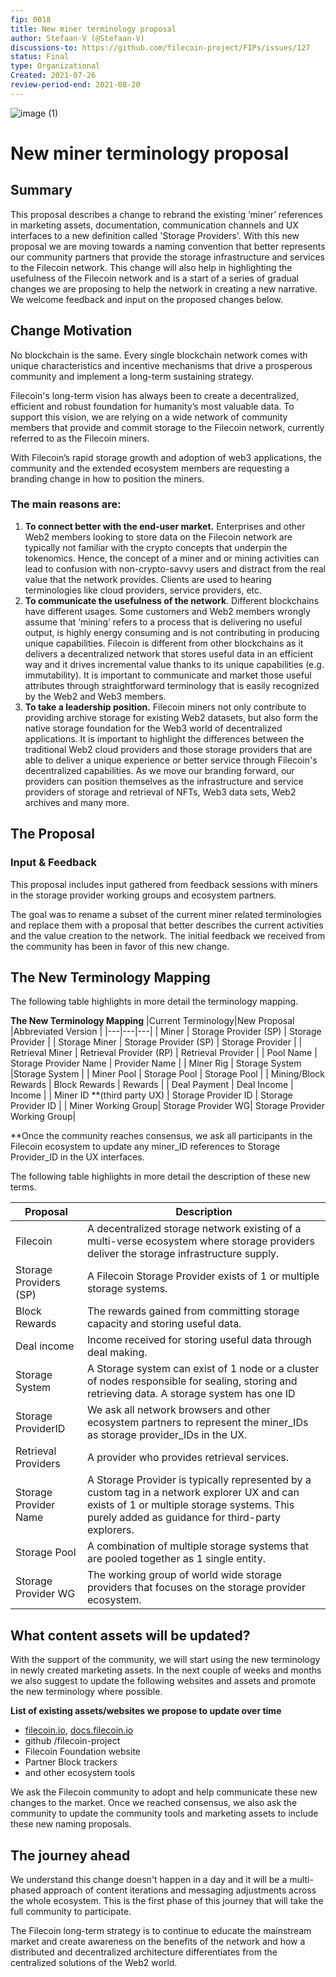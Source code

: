 ```yaml
---
fip: 0018
title: New miner terminology proposal
author: Stefaan-V (@Stefaan-V)
discussions-to: https://github.com/filecoin-project/FIPs/issues/127
status: Final
type: Organizational
Created: 2021-07-26 
review-period-end: 2021-08-20
---
```


![image (1)](https://user-images.githubusercontent.com/83617805/127074347-4d4aed25-ed92-4688-b953-8811e28d1c9c.png)

# New miner terminology proposal

## **Summary**

This proposal describes a change to rebrand the existing ‘miner’ references in marketing assets, documentation, communication channels and UX interfaces to a new definition called  'Storage Providers'. With this new proposal we are moving towards a naming convention that better represents our community partners that provide the storage infrastructure and services to the Filecoin network. This change will also help in highlighting the usefulness of the Filecoin network and is a start of a series of gradual changes we are proposing to help the network in creating a new narrative. We welcome feedback and input on the proposed changes below.

## **Change Motivation**

No blockchain is the same. Every single blockchain network comes with unique characteristics and incentive mechanisms that drive a prosperous community and implement a long-term sustaining strategy.

Filecoin's long-term vision has always been to create a decentralized, efficient and robust foundation for humanity’s most valuable data. To support this vision, we are relying on a wide network of community members that provide and commit storage to the Filecoin network, currently referred to as the Filecoin miners.

With Filecoin’s rapid storage growth and adoption of web3 applications, the community and the extended ecosystem members are requesting a branding change in how to position the miners.

### **The main reasons are:**

1. **To connect better with the end-user market.**  Enterprises and other Web2 members looking to store data on the Filecoin network are typically not familiar with the crypto concepts that underpin the tokenomics. Hence, the concept of a miner and or mining activities can lead to confusion with non-crypto-savvy users and distract from the real value that the network provides. Clients are used to hearing terminologies like cloud providers, service providers, etc.
2. **To communicate the usefulness of the network**. Different blockchains have different usages. Some customers and Web2 members wrongly assume that ‘mining’ refers to a process that is delivering no useful output, is highly energy consuming and is not contributing in producing unique capabilities. Filecoin is different from other blockchains as it delivers a decentralized network that stores useful data in an efficient way and it drives incremental value thanks to its unique capabilities (e.g. immutability). It is important to communicate and market those useful attributes through straightforward terminology that is easily recognized by the Web2 and Web3 members.
3. **To take a leadership position.** Filecoin miners not only contribute to providing archive storage for existing Web2 datasets, but also form the native storage foundation for the Web3 world of decentralized applications. It is important to highlight the differences between the traditional Web2 cloud providers and those storage providers that are able to deliver a unique experience or better service through Filecoin's decentralized capabilities. As we move our branding forward, our providers can position themselves as the infrastructure and service providers of storage and retrieval of NFTs, Web3 data sets, Web2 archives and many more.

## The Proposal

### Input & Feedback

This proposal includes input gathered from feedback sessions with miners in the storage provider working groups and ecosystem partners.

The goal was to rename a subset of the current miner related terminologies and replace them with a proposal that better describes the current activities and the value creation to the network. The initial feedback we received from the community has been in favor of this new change.

## The New Terminology Mapping

The following table highlights in more detail the terminology mapping.

**The New Terminology Mapping**
|Current Terminology|New Proposal |Abbreviated Version |
|---|---|---|
| Miner  | Storage Provider (SP)  | Storage Provider   |
| Storage Miner  | Storage Provider (SP)  | Storage Provider |
| Retrieval Miner | Retrieval Provider (RP)   | Retrieval Provider |
| Pool Name | Storage Provider Name | Provider Name |
| Miner Rig  | Storage System |Storage System |
| Miner Pool  | Storage Pool | Storage Pool |
| Mining/Block Rewards | Block Rewards  | Rewards |
|  Deal Payment | Deal Income   | Income  |
|  Miner ID **(third party UX) | Storage Provider ID   | Storage Provider ID |
| Miner Working Group| Storage Provider WG| Storage Provider Working Group|

**Once the community reaches consensus, we ask all participants in the Filecoin ecosystem to update any miner_ID references to Storage Provider_ID in the UX interfaces.

The following table highlights in more detail the description of these new terms.

|  Proposal | Description  |
|---|---|
|  Filecoin |  A decentralized storage network existing of a multi-verse ecosystem where storage providers deliver the storage infrastructure supply. |
|  Storage Providers (SP) |  A  Filecoin Storage Provider exists of 1 or multiple storage systems.  |
|  Block Rewards |  The rewards gained from committing storage capacity and storing useful data.  |
|  Deal income |   Income received for storing useful data through deal making. |
|  Storage System |   A Storage system can exist of 1 node or a cluster of nodes responsible for sealing,  storing and retrieving data. A storage system has one ID |
|  Storage ProviderID |  We ask all network browsers and other ecosystem partners to represent the miner_IDs as storage provider_IDs in the UX. |
|   Retrieval Providers|   A provider who provides retrieval services. |
|  Storage Provider Name | A Storage Provider is typically represented by a custom tag in a network explorer UX and can exists of 1 or multiple storage systems. This purely added as guidance for third-party explorers.  |
| Storage Pool |  A combination of multiple storage systems that are pooled together as 1 single entity.  |
| Storage Provider WG | The working group of world wide storage providers that focuses on the storage provider ecosystem.|

## What content assets will be updated?

With the support of the community, we will start using the new terminology in newly created marketing assets. In the next couple of weeks and months we also suggest to update the following websites and assets and promote the new terminology where possible.

**List of existing assets/websites we propose to update over time**

- [filecoin.io](https://filecoin.io/), [docs.filecoin.io](https://docs.filecoin.io/)
- github /filecoin-project
- Filecoin Foundation website
- Partner Block trackers
- and other ecosystem tools

We ask the Filecoin community to adopt and help communicate these new changes to the market. Once we reached consensus, we also ask the community to update the community tools and marketing assets to include these new naming proposals.

## The journey ahead

We understand  this change doesn't happen in a day and it will be a multi-phased approach of content iterations and messaging adjustments across the whole ecosystem. This is the first phase of this journey that will take the full community to participate.

The Filecoin long-term strategy is to continue to educate the mainstream market and create awareness on the benefits of the network and how a distributed and decentralized architecture differentiates from the centralized solutions of the Web2 world.
